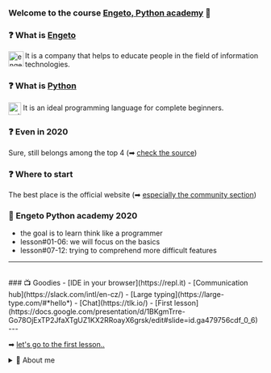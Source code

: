 ### Welcome to the course [Engeto, Python academy](https://engeto.cz/python-akademie/) 👋

### ❓ What is [Engeto](https://engeto.cz/o-nas/)
[<img align="left" alt="engeto-logo" width="30px"
  src="https://engeto.cz/wp-content/uploads/2019/01/engeto-square.png"/>](https://engeto.cz)
It is a company that helps to educate people in the field of information
technologies.

### ❓ What is [Python](https://www.python.org)
[<img align="center" alt="python-logo" width="25px" 
  src="https://hackaday.com/wp-content/uploads/2019/09/python-logo.png"/>](https://www.python.org)
It is an ideal programming language for complete beginners.

### ❓ Even in 2020
Sure, still belongs among the top 4
(➡ [check the source](https://www.codingame.com/work/codingame-developer-survey-2020/#page6))

### ❓ Where to start
The best place is the official website
(➡ [especially the community section](https://www.python.org/community/))
<br />

### 📓 Engeto Python academy 2020
- the goal is to learn think like a programmer
- lesson#01-06: we will focus on the basics
- lesson#07-12: trying to comprehend more difficult features
---
<br />
### 📺 Goodies
- [IDE in your browser](https://repl.it)
- [Communication hub](https://slack.com/intl/en-cz/)
- [Large typing](https://large-type.com/#*hello*)
- [Chat](https://tlk.io/)
- [First lesson](https://docs.google.com/presentation/d/1BKgmTrre-Go78OjExTP2JfaXTgUZ1KX2RRoayX6grsk/edit#slide=id.ga479756cdf_0_6)
---
<br />

➡ [let's go to the first lesson..](https://github.com/Bralor/python-academy/tree/lekce01)

<details>
  <summary>🔽 About me</summary>
<!--START_SECTION:details-->
- 🗒 [LinkedIn](https://www.linkedin.com/in/matous-holinka/)
- 🐍[Install Python](https://docs.python.org/3/using/index.html)
<!--END_SECTION:details-->

</details>

